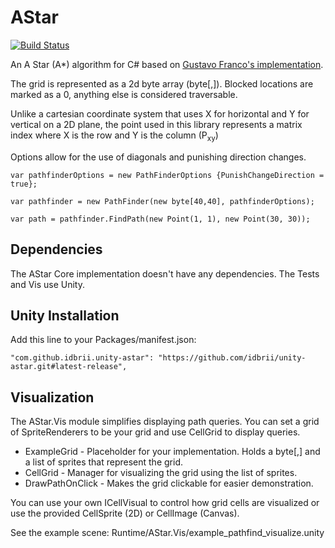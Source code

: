 AStar
=====

[![Build Status](https://travis-ci.org/valantonini/AStar.svg?branch=master)](https://travis-ci.org/valantonini/AStar)

An A Star (A*) algorithm for C# based on [Gustavo Franco's implementation](http://www.codeguru.com/csharp/csharp/cs_misc/designtechniques/article.php/c12527/AStar-A-Implementation-in-C-Path-Finding-PathFinder.htm).

The grid is represented as a 2d byte array (byte[,]). Blocked locations are marked as a 0, anything else is considered traversable.

Unlike a cartesian coordinate system that uses X for horizontal and Y for vertical on a 2D plane, the point used in this library represents a matrix index where X is the row and Y is the column (P<sub>xy</sub>)

Options allow for the use of diagonals and punishing direction changes.

    var pathfinderOptions = new PathFinderOptions {PunishChangeDirection = true};

    var pathfinder = new PathFinder(new byte[40,40], pathfinderOptions);
    
    var path = pathfinder.FindPath(new Point(1, 1), new Point(30, 30));


## Dependencies

The AStar Core implementation doesn't have any dependencies. The Tests and Vis use Unity.


## Unity Installation

Add this line to your Packages/manifest.json:

    "com.github.idbrii.unity-astar": "https://github.com/idbrii/unity-astar.git#latest-release",


## Visualization

The AStar.Vis module simplifies displaying path queries. You can set a grid of
SpriteRenderers to be your grid and use CellGrid to display queries.

* ExampleGrid - Placeholder for your implementation. Holds a byte[,] and a list of sprites that represent the grid.
* CellGrid - Manager for visualizing the grid using the list of sprites.
* DrawPathOnClick - Makes the grid clickable for easier demonstration.

You can use your own ICellVisual to control how grid cells are visualized or
use the provided CellSprite (2D) or CellImage (Canvas).

See the example scene: Runtime/AStar.Vis/example_pathfind_visualize.unity
